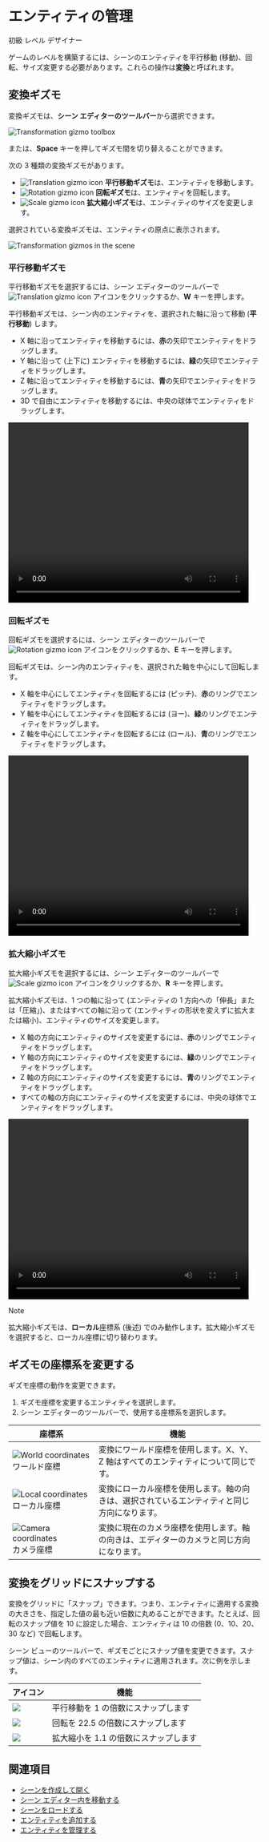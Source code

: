 # エンティティの管理

<span class="badge text-bg-primary">初級</span>
<span class="badge text-bg-success">レベル デザイナー</span>

ゲームのレベルを構築するには、シーンのエンティティを平行移動 (移動)、回転、サイズ変更する必要があります。これらの操作は**変換**と呼ばれます。

## 変換ギズモ

変換ギズモは、**シーン エディターのツールバー**から選択できます。

![Transformation gizmo toolbox](media/manage-entities-in-scene-gizmos.png)

または、**Space** キーを押してギズモ間を切り替えることができます。

次の 3 種類の変換ギズモがあります。

- ![Translation gizmo icon](media/manage-entities-in-scene-translation-gizmo.png) **平行移動ギズモ**は、エンティティを移動します。
- ![Rotation gizmo icon](media/manage-entities-in-scene-rotation-gizmo.png) **回転ギズモ**は、エンティティを回転します。
- ![Scale gizmo icon](media/manage-entities-in-scene-scale-gizmo.png) **拡大縮小ギズモ**は、エンティティのサイズを変更します。

選択されている変換ギズモは、エンティティの原点に表示されます。

![Transformation gizmos in the scene](media/manage-entities-transformation-gizmo.png)

### 平行移動ギズモ

平行移動ギズモを選択するには、シーン エディターのツールバーで ![Translation gizmo icon](media/manage-entities-in-scene-translation-gizmo.png) アイコンをクリックするか、**W** キーを押します。

平行移動ギズモは、シーン内のエンティティを、選択された軸に沿って移動 (**平行移動**) します。

* X 軸に沿ってエンティティを移動するには、**赤**の矢印でエンティティをドラッグします。
* Y 軸に沿って (上下に) エンティティを移動するには、**緑**の矢印でエンティティをドラッグします。
* Z 軸に沿ってエンティティを移動するには、**青**の矢印でエンティティをドラッグします。
* 3D で自由にエンティティを移動するには、中央の球体でエンティティをドラッグします。

<video controls autoplay loop height="360" width="480">
                <source src="media/manage-entities-in-scene-translation-gizmo.mp4" type="video/mp4">
</video>

### 回転ギズモ

回転ギズモを選択するには、シーン エディターのツールバーで ![Rotation gizmo icon](media/manage-entities-in-scene-rotation-gizmo.png) アイコンをクリックするか、**E** キーを押します。

回転ギズモは、シーン内のエンティティを、選択された軸を中心にして回転します。

* X 軸を中心にしてエンティティを回転するには (ピッチ)、**赤**のリングでエンティティをドラッグします。
* Y 軸を中心にしてエンティティを回転するには (ヨー)、**緑**のリングでエンティティをドラッグします。
* Z 軸を中心にしてエンティティを回転するには (ロール)、**青**のリングでエンティティをドラッグします。

<video controls autoplay loop height="360" width="480">
                <source src="media/manage-entities-in-scene-rotation-gizmo.mp4" type="video/mp4">
</video>

### 拡大縮小ギズモ

拡大縮小ギズモを選択するには、シーン エディターのツールバーで ![Scale gizmo icon](media/manage-entities-in-scene-scale-gizmo.png) アイコンをクリックするか、**R** キーを押します。

拡大縮小ギズモは、1 つの軸に沿って (エンティティの 1 方向への「伸長」または「圧縮」)、またはすべての軸に沿って (エンティティの形状を変えずに拡大または縮小)、エンティティのサイズを変更します。

* X 軸の方向にエンティティのサイズを変更するには、**赤**のリングでエンティティをドラッグします。
* Y 軸の方向にエンティティのサイズを変更するには、**緑**のリングでエンティティをドラッグします。
* Z 軸の方向にエンティティのサイズを変更するには、**青**のリングでエンティティをドラッグします。
* すべての軸の方向にエンティティのサイズを変更するには、中央の球体でエンティティをドラッグします。

<video controls autoplay loop height="360" width="480">
                <source src="media/manage-entities-in-scene-scale-gizmo.mp4" type="video/mp4">
</video>

> [!NOTE]
> 拡大縮小ギズモは、**ローカル**座標系 (後述) でのみ動作します。拡大縮小ギズモを選択すると、ローカル座標に切り替わります。

## ギズモの座標系を変更する

ギズモ座標の動作を変更できます。

1. ギズモ座標を変更するエンティティを選択します。
2. シーン エディターのツールバーで、使用する座標系を選択します。

| 座標系 | 機能 |
| ------  |  ------  |
| ![World coordinates](media/manage-entities-in-scene-wsc.png) ワールド座標 | 変換にワールド座標を使用します。X、Y、Z 軸はすべてのエンティティについて同じです。 |
| ![Local coordinates](media/manage-entities-in-scene-osc.png) ローカル座標 | 変換にローカル座標を使用します。軸の向きは、選択されているエンティティと同じ方向になります。 |
| ![Camera coordinates](media/manage-entities-in-scene-csc.png) カメラ座標 | 変換に現在のカメラ座標を使用します。軸の向きは、エディターのカメラと同じ方向になります。 |

## 変換をグリッドにスナップする

変換をグリッドに「スナップ」できます。つまり、エンティティに適用する変換の大きさを、指定した値の最も近い倍数に丸めることができます。たとえば、回転のスナップ値を 10 に設定した場合、エンティティは 10 の倍数 (0、10、20、30 など) で回転します。

シーン ビューのツールバーで、ギズモごとにスナップ値を変更できます。スナップ値は、シーン内のすべてのエンティティに適用されます。次に例を示します。

| アイコン | 機能 |
| --- | ---- |
| ![](media/manage-entities-in-scene-snap-translation.png) | 平行移動を 1 の倍数にスナップします |
| ![](media/manage-entities-in-scene-snap-rotation.png) | 回転を 22.5 の倍数にスナップします |
| ![](media/manage-entities-in-scene-snap-scale.png) | 拡大縮小を 1.1 の倍数にスナップします |

## 関連項目

* [シーンを作成して開く](create-a-scene.md)
* [シーン エディター内を移動する](navigate-in-the-scene-editor.md)
* [シーンをロードする](load-scenes.md)
* [エンティティを追加する](add-entities.md)
* [エンティティを管理する](manage-entities.md)
